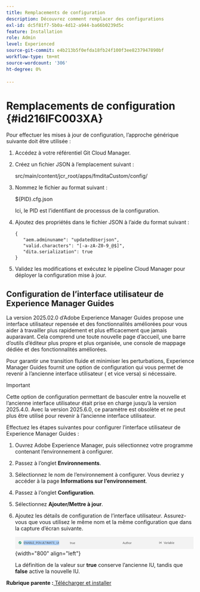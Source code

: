 ```yaml
---
title: Remplacements de configuration
description: Découvrez comment remplacer des configurations
exl-id: dc5f81f7-5b0a-4d12-a944-ba66b0239d5c
feature: Installation
role: Admin
level: Experienced
source-git-commit: e4b213b5f0efda18fb24f100f3ee8237947890bf
workflow-type: tm+mt
source-wordcount: '306'
ht-degree: 0%

---
```


# Remplacements de configuration {#id216IFC003XA}

Pour effectuer les mises à jour de configuration, l’approche générique suivante doit être utilisée :

1. Accédez à votre référentiel Git Cloud Manager.

1. Créez un fichier JSON à l’emplacement suivant :

   src/main/content/jcr\_root/apps/fmditaCustom/config/

1. Nommez le fichier au format suivant :

   $\{PID\}.cfg.json

   Ici, le PID est l’identifiant de processus de la configuration.

1. Ajoutez des propriétés dans le fichier JSON à l’aide du format suivant :

   ```
   {
      "aem.adminuname": "updatedUserjson",
      "valid.characters": "[-a-zA-Z0-9_@$]",
      "dita.serialization": true
   }
   ```

1. Validez les modifications et exécutez le pipeline Cloud Manager pour déployer la configuration mise à jour.

## Configuration de l’interface utilisateur de Experience Manager Guides

La version 2025.02.0 d’Adobe Experience Manager Guides propose une interface utilisateur repensée et des fonctionnalités améliorées pour vous aider à travailler plus rapidement et plus efficacement que jamais auparavant. Cela comprend une toute nouvelle page d’accueil, une barre d’outils d’éditeur plus propre et plus organisée, une console de mappage dédiée et des fonctionnalités améliorées.

Pour garantir une transition fluide et minimiser les perturbations, Experience Manager Guides fournit une option de configuration qui vous permet de revenir à l’ancienne interface utilisateur ( et vice versa) si nécessaire.

>[!IMPORTANT]
>
> Cette option de configuration permettant de basculer entre la nouvelle et l’ancienne interface utilisateur était prise en charge jusqu’à la version 2025.4.0. Avec la version 2025.6.0, ce paramètre est obsolète et ne peut plus être utilisé pour revenir à l’ancienne interface utilisateur.

Effectuez les étapes suivantes pour configurer l’interface utilisateur de Experience Manager Guides :

1. Ouvrez Adobe Experience Manager, puis sélectionnez votre programme contenant l’environnement à configurer.
2. Passez à l’onglet **Environnements**.
3. Sélectionnez le nom de l’environnement à configurer. Vous devriez y accéder à la page **Informations sur l’environnement**.
4. Passez à l’onglet **Configuration**.
5. Sélectionnez **Ajouter/Mettre à jour**.
6. Ajoutez les détails de configuration de l’interface utilisateur. Assurez-vous que vous utilisez le même nom et la même configuration que dans la capture d’écran suivante.

   ![](assets/enable-penultimate-ui.png){width="800" align="left"}

   La définition de la valeur sur **true** conserve l’ancienne IU, tandis que **false** active la nouvelle IU.



**Rubrique parente :**[ Télécharger et installer](download-install.md)
